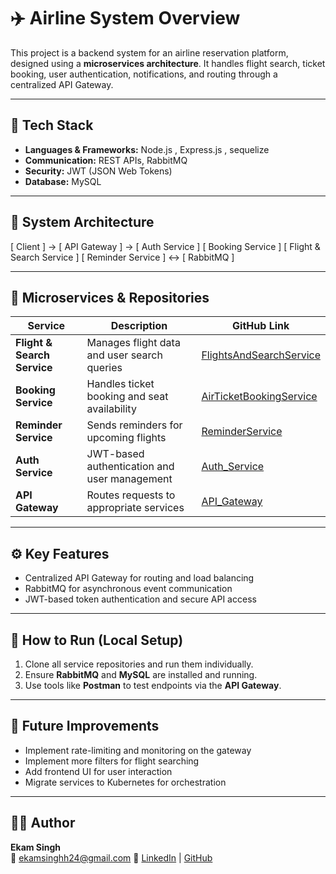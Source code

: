 # ✈️ Airline System Overview

This project is a backend system for an airline reservation platform, designed using a **microservices architecture**. It handles flight search, ticket booking, user authentication, notifications, and routing through a centralized API Gateway.

---

## 📌 Tech Stack

- **Languages & Frameworks:** Node.js , Express.js , sequelize 
- **Communication:** REST APIs, RabbitMQ  
- **Security:** JWT (JSON Web Tokens) 
- **Database:** MySQL 

---

## 🧱 System Architecture

[ Client ] → [ API Gateway ] → [ Auth Service ]
[ Booking Service ]
[ Flight & Search Service ]
[ Reminder Service ]
↔ [ RabbitMQ ]

---

## 📂 Microservices & Repositories

| Service | Description | GitHub Link |
|--------|-------------|-------------|
| **Flight & Search Service** | Manages flight data and user search queries | [FlightsAndSearchService](https://github.com/ekamsinghh/FlightsAndSearchService) |
| **Booking Service** | Handles ticket booking and seat availability | [AirTicketBookingService](https://github.com/ekamsinghh/AirTicketBookingService) |
| **Reminder Service** | Sends reminders for upcoming flights | [ReminderService](https://github.com/ekamsinghh/ReminderService) |
| **Auth Service** | JWT-based authentication and user management | [Auth_Service](https://github.com/ekamsinghh/Auth_Service) |
| **API Gateway** | Routes requests to appropriate services | [API_Gateway](https://github.com/ekamsinghh/API_Gateway) |

---

## ⚙️ Key Features
 
- Centralized API Gateway for routing and load balancing  
- RabbitMQ for asynchronous event communication 
- JWT-based token authentication and secure API access 

---

## 🚀 How to Run (Local Setup)

1. Clone all service repositories and run them individually.  
2. Ensure **RabbitMQ** and **MySQL** are installed and running.  
4. Use tools like **Postman** to test endpoints via the **API Gateway**.

---

## 📝 Future Improvements

- Implement rate-limiting and monitoring on the gateway
- Implement more filters for flight searching
- Add frontend UI for user interaction  
- Migrate services to Kubernetes for orchestration

---

## 👨‍💻 Author

**Ekam Singh**  
📧 ekamsinghh24@gmail.com 
🔗 [LinkedIn](https://www.linkedin.com/in/ekamsinghh) | [GitHub](https://github.com/ekamsinghh)

